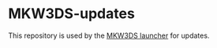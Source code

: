 # MKW3DS-updates

This repository is used by the [MKW3DS launcher](https://github.com/MKW3DS/MKW3DS_Launcher) for updates.
